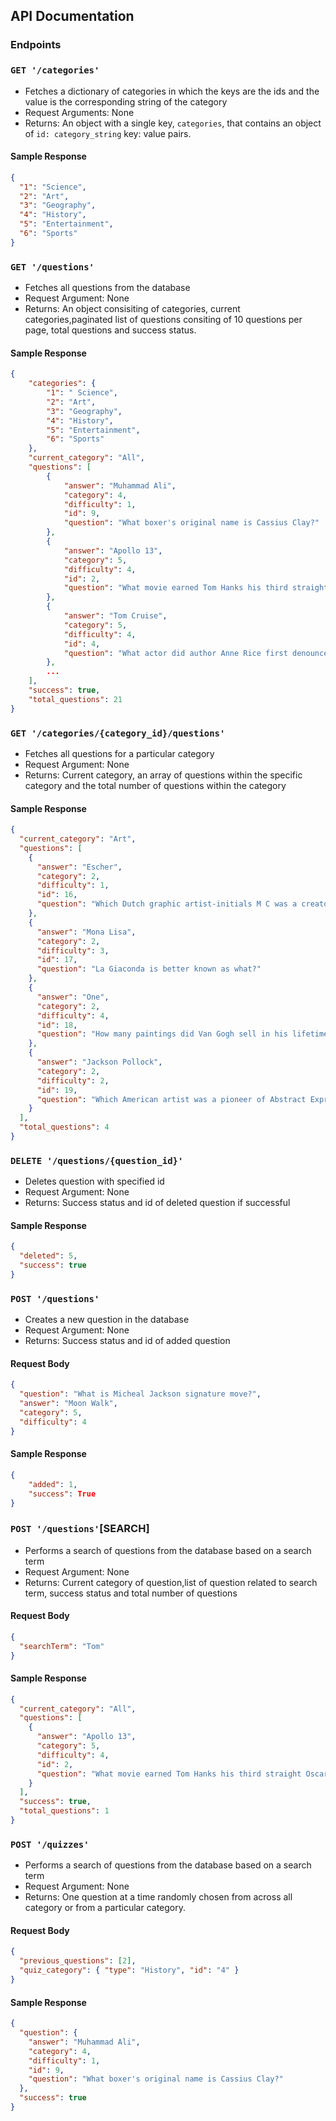 ## API Documentation

### Endpoints

### `GET '/categories'`

- Fetches a dictionary of categories in which the keys are the ids and the value is the corresponding string of the category
- Request Arguments: None
- Returns: An object with a single key, `categories`, that contains an object of `id: category_string` key: value pairs.

#### Sample Response

```json
{
  "1": "Science",
  "2": "Art",
  "3": "Geography",
  "4": "History",
  "5": "Entertainment",
  "6": "Sports"
}
```

### `GET '/questions'`

- Fetches all questions from the database
- Request Argument: None
- Returns: An object consisiting of categories, current categories,paginated list of questions consiting of 10 questions per page, total questions and success status.

#### Sample Response

```json
{
    "categories": {
        "1": " Science",
        "2": "Art",
        "3": "Geography",
        "4": "History",
        "5": "Entertainment",
        "6": "Sports"
    },
    "current_category": "All",
    "questions": [
        {
            "answer": "Muhammad Ali",
            "category": 4,
            "difficulty": 1,
            "id": 9,
            "question": "What boxer's original name is Cassius Clay?"
        },
        {
            "answer": "Apollo 13",
            "category": 5,
            "difficulty": 4,
            "id": 2,
            "question": "What movie earned Tom Hanks his third straight Oscar nomination in 1996?"
        },
        {
            "answer": "Tom Cruise",
            "category": 5,
            "difficulty": 4,
            "id": 4,
            "question": "What actor did author Anne Rice first denounce then praise in the role of her beloved Lestat?"
        },
        ...
    ],
    "success": true,
    "total_questions": 21
}
```

### `GET '/categories/{category_id}/questions'`

- Fetches all questions for a particular category
- Request Argument: None
- Returns: Current category, an array of questions within the specific category and the total number of questions within the category

#### Sample Response

```json
{
  "current_category": "Art",
  "questions": [
    {
      "answer": "Escher",
      "category": 2,
      "difficulty": 1,
      "id": 16,
      "question": "Which Dutch graphic artist-initials M C was a creator of optical illusions?"
    },
    {
      "answer": "Mona Lisa",
      "category": 2,
      "difficulty": 3,
      "id": 17,
      "question": "La Giaconda is better known as what?"
    },
    {
      "answer": "One",
      "category": 2,
      "difficulty": 4,
      "id": 18,
      "question": "How many paintings did Van Gogh sell in his lifetime?"
    },
    {
      "answer": "Jackson Pollock",
      "category": 2,
      "difficulty": 2,
      "id": 19,
      "question": "Which American artist was a pioneer of Abstract Expressionism and a leading exponent of action painting?"
    }
  ],
  "total_questions": 4
}
```

### `DELETE '/questions/{question_id}'`

- Deletes question with specified id
- Request Argument: None
- Returns: Success status and id of deleted question if successful

#### Sample Response

```json
{
  "deleted": 5,
  "success": true
}
```

### `POST '/questions'`

- Creates a new question in the database
- Request Argument: None
- Returns: Success status and id of added question

#### Request Body

```json
{
  "question": "What is Micheal Jackson signature move?",
  "answer": "Moon Walk",
  "category": 5,
  "difficulty": 4
}
```

#### Sample Response

```json
{
    "added": 1,
    "success": True
}
```

### `POST '/questions'`[SEARCH]

- Performs a search of questions from the database based on a search term
- Request Argument: None
- Returns: Current category of question,list of question related to search term, success status and total number of questions

#### Request Body

```json
{
  "searchTerm": "Tom"
}
```

#### Sample Response

```json
{
  "current_category": "All",
  "questions": [
    {
      "answer": "Apollo 13",
      "category": 5,
      "difficulty": 4,
      "id": 2,
      "question": "What movie earned Tom Hanks his third straight Oscar nomination in 1996?"
    }
  ],
  "success": true,
  "total_questions": 1
}
```

### `POST '/quizzes'`

- Performs a search of questions from the database based on a search term
- Request Argument: None
- Returns: One question at a time randomly chosen from across all category or from a particular category.

#### Request Body

```json
{
  "previous_questions": [2],
  "quiz_category": { "type": "History", "id": "4" }
}
```

#### Sample Response

```json
{
  "question": {
    "answer": "Muhammad Ali",
    "category": 4,
    "difficulty": 1,
    "id": 9,
    "question": "What boxer's original name is Cassius Clay?"
  },
  "success": true
}
```
